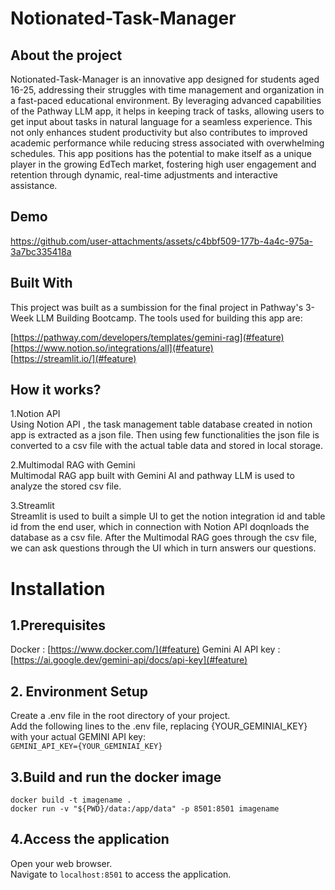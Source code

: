 # Notionated-Task-Manager
## About the project
Notionated-Task-Manager is an innovative app designed for students aged 16-25, addressing their struggles with time management and organization in a fast-paced educational environment. By leveraging advanced capabilities of the Pathway LLM app, it helps in keeping track of tasks, allowing users to get input about tasks in natural language for a seamless experience. This not only enhances student productivity but also contributes to improved academic performance while reducing stress associated with overwhelming schedules. This app positions has the potential to make itself as a unique player in the growing EdTech market, fostering high user engagement and retention through dynamic, real-time adjustments and interactive assistance.

## Demo
https://github.com/user-attachments/assets/c4bbf509-177b-4a4c-975a-3a7bc335418a

## Built With
This project was built as a sumbission for the final project in Pathway's 3-Week LLM Building Bootcamp. The tools used for building this app are:

[https://pathway.com/developers/templates/gemini-rag](#feature)  
[https://www.notion.so/integrations/all](#feature)  
[https://streamlit.io/](#feature)

## How it works?
1.Notion API  
Using Notion API , the task management table database created in notion app is extracted as a json file. Then using few functionalities the json file is converted to a csv file with the actual table data and stored in local storage.

2.Multimodal RAG with Gemini  
Multimodal RAG app built with Gemini AI and pathway LLM is used to analyze the stored csv file.

3.Streamlit  
Streamlit is used to built a simple UI to get the notion integration id and table id from the end user, which in connection with Notion API doqnloads the database as a csv file. After the Multimodal RAG goes through the csv file, we can ask questions through the UI which in turn answers our questions.

# Installation
## 1.Prerequisites  
Docker : [https://www.docker.com/](#feature)
Gemini AI API key : [https://ai.google.dev/gemini-api/docs/api-key](#feature)
## 2. Environment Setup
Create a .env file in the root directory of your project.  
Add the following lines to the .env file, replacing {YOUR_GEMINIAI_KEY} with your actual GEMINI API key:  
`GEMINI_API_KEY={YOUR_GEMINIAI_KEY}`
## 3.Build and run the docker image
`docker build -t imagename . `  
`docker run -v "${PWD}/data:/app/data" -p 8501:8501 imagename `
## 4.Access the application
Open your web browser.  
Navigate to `localhost:8501` to access the application.







